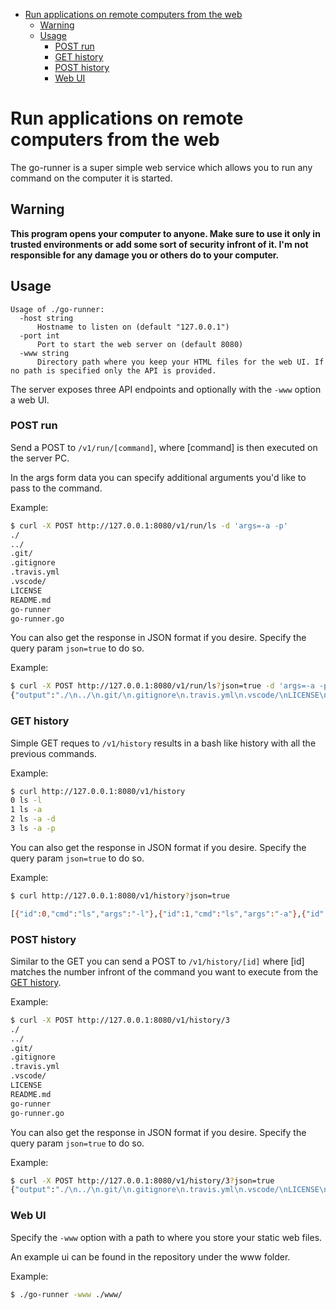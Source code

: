- [Run applications on remote computers from the web](#run-applications-on-remote-computers-from-the-web)
  * [Warning](#warning)
  * [Usage](#usage)
    + [POST run](#post-run)
    + [GET history](#get-history)
    + [POST history](#post-history)
    + [Web UI](#web-ui)

# Run applications on remote computers from the web

The go-runner is a super simple web service which allows you to run any command on the computer it is started.

## Warning

**This program opens your computer to anyone. Make sure to use it only in trusted environments or add some sort of security infront of it. I'm not responsible for any damage you or others do to your computer.**

## Usage

```help
Usage of ./go-runner:
  -host string
      Hostname to listen on (default "127.0.0.1")
  -port int
      Port to start the web server on (default 8080)
  -www string
      Directory path where you keep your HTML files for the web UI. If no path is specified only the API is provided.
```

The server exposes three API endpoints and optionally with the `-www` option a web UI.

### POST run

Send a POST to `/v1/run/[command]`, where [command] is then executed on the server PC.

In the args form data you can specify additional arguments you'd like to pass to the command.

Example:

```bash
$ curl -X POST http://127.0.0.1:8080/v1/run/ls -d 'args=-a -p'
./
../
.git/
.gitignore
.travis.yml
.vscode/
LICENSE
README.md
go-runner
go-runner.go
```

You can also get the response in JSON format if you desire. Specify the query param `json=true` to do so.

Example:

```bash
$ curl -X POST http://127.0.0.1:8080/v1/run/ls?json=true -d 'args=-a -p'
{"output":"./\n../\n.git/\n.gitignore\n.travis.yml\n.vscode/\nLICENSE\nREADME.md\ngo-runner\ngo-runner.go\nwww/\n"}
```

### GET history

Simple GET reques to `/v1/history` results in a bash like history with all the previous commands.

Example:

```bash
$ curl http://127.0.0.1:8080/v1/history
0 ls -l
1 ls -a
2 ls -a -d
3 ls -a -p
```

You can also get the response in JSON format if you desire. Specify the query param `json=true` to do so.

Example:

```bash
$ curl http://127.0.0.1:8080/v1/history?json=true

[{"id":0,"cmd":"ls","args":"-l"},{"id":1,"cmd":"ls","args":"-a"},{"id":2,"cmd":"ls","args":"-a -d"},{"id":3,"cmd":"ls","args":"-a -p"}]
```

### POST history

Similar to the GET you can send a POST to `/v1/history/[id]` where [id] matches the number infront of the command you want to execute from the [GET history](#get-history).

Example:

```bash
$ curl -X POST http://127.0.0.1:8080/v1/history/3
./
../
.git/
.gitignore
.travis.yml
.vscode/
LICENSE
README.md
go-runner
go-runner.go
````

You can also get the response in JSON format if you desire. Specify the query param `json=true` to do so.

Example:

```bash
$ curl -X POST http://127.0.0.1:8080/v1/history/3?json=true
{"output":"./\n../\n.git/\n.gitignore\n.travis.yml\n.vscode/\nLICENSE\nREADME.md\ngo-runner\ngo-runner.go\nwww/\n"}
```

### Web UI

Specify the `-www` option with a path to where you store your static web files.

An example ui can be found in the repository under the www folder.

Example:

```bash
$ ./go-runner -www ./www/
```
